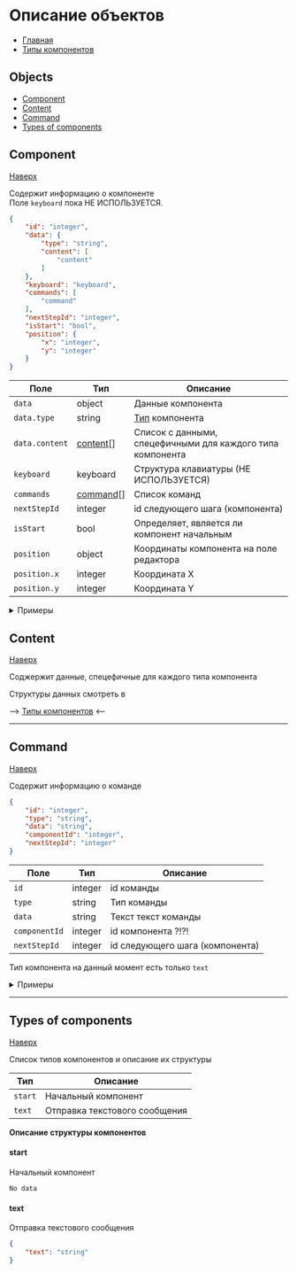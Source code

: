 # Описание объектов 

- [Главная](./README.md)
- [Типы компонентов][types_of_components]

## Objects

- [Component](#component)
- [Content](#content)
- [Command](#command)
- [Types of components](#types-of-components)



## Component

[Наверх][toup]

Содержит информацию о компоненте  
Поле `keyboard` пока НЕ ИСПОЛЬЗУЕТСЯ. 

```json
{
    "id": "integer",
    "data": {
        "type": "string",
        "content": [
            "content"
        ]
    },
    "keyboard": "keyboard",
    "commands": [
        "command"
    ],
    "nextStepId": "integer",
    "isStart": "bool",
    "position": {
        "x": "integer",
        "y": "integer"
    }
}
```

Поле           | Тип                   | Описание
---------------|-----------------------|-----------------------------------------------------------
`data`         | object                | Данные компонента
`data.type`    | string                | [Тип][types_of_components] компонента
`data.content` | [content](#content)[] | Список c данными, спецефичными для каждого типа компонента
`keyboard`     | keyboard              | Структура клавиатуры (НЕ ИСПОЛЬЗУЕТСЯ)
`commands`     | [command](#command)[] | Список команд
`nextStepId`   | integer               | id следующего шага (компонента)
`isStart`      | bool                  | Определяет, является ли компонент начальным
`position`     | object                | Координаты компонента на поле редактора
`position.x`   | integer               | Координата X
`position.y`   | integer               | Координата Y

<details>
    <summary>Примеры</summary>

```json
{
    "id": 1,
    "data": {
        "type": "start",
        "content": []
    },
    "keyboard": {
        "buttons": []
    },
    "commands": [],
    "nextStepId": null,
    "isStart": true,
    "position": {
        "x": 50,
        "y": 50
    }
}
```

```json
{
    "id": 2,
    "data": {
        "type": "text",
        "content": [
            {
                "text": "Hello Telegram"
            }
        ]
    },
    "keyboard": {
        "buttons": []
    },
    "commands": [
        {
            "id": 1,
            "type": "text",
            "data": "First button",
            "componentId": 2,
            "nextStepId": null
        },
        {
            "id": 2,
            "type": "text",
            "data": "Second button",
            "componentId": 2,
            "nextStepId": 1
        },
        {
            "id": 3,
            "type": "text",
            "data": "abc",
            "componentId": 2,
            "nextStepId": null
        }
    ],
    "nextStepId": null,
    "isStart": false,
    "position": {
        "x": 141,
        "y": 112
    }
}
```
</details>

## Content

[Наверх][toup]

Соджержит данные, спецефичные для каждого типа компонента  

Структуры данных смотреть в

--> [Типы компонентов][types_of_components] <--


- - - 


## Command

[Наверх][toup]

Содержит информацию о команде

```json
{
    "id": "integer",
    "type": "string",
    "data": "string",
    "componentId": "integer",
    "nextStepId": "integer"
}
```

| Поле          | Тип     | Описание                        |
|---------------|---------|---------------------------------|
| `id`          | integer | id команды                      |
| `type`        | string  | Тип команды                     |
| `data`        | string  | Текст текст команды             |
| `componentId` | integer | id компонента ?!?!              |
| `nextStepId`  | integer | id следующего шага (компонента) |

Тип компонента на данный момент есть только `text`

<details>
    <summary>Примеры</summary>

```json
{
    "id": 1,
    "type": "text",
    "data": "First button",
    "componentId": 2,
    "nextStepId": null
}
```

```json
{
    "id": 2,
    "type": "text",
    "data": "Second button",
    "componentId": 2,
    "nextStepId": 1
}
```
</details>


- - -


## Types of components

[Наверх][toup]

Список типов компонентов и описание их структуры

| Тип     | Описание                      |
|---------|-------------------------------|
| `start` | Начальный компонент           |
| `text`  | Отправка текстового сообщения |

**Описание структуры компонентов**

#### start

Начальный компонент

`No data`

#### text

Отправка текстового сообщения

```json
{
    "text": "string"
}
```


[//]: # (LINKS)
[types_of_components]: #types-of-components
[toup]: #описание-объектов 
